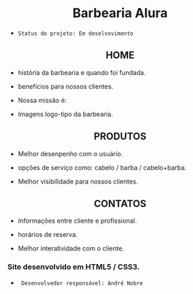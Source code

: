 <h1 align="center"> Barbearia Alura</h2>


*     Status do projeto: Em deselvovimento
   
<h2 align="center">HOME</H2>

* história da barbearia e quando foi fundada.

* benefícios para nossos clientes.

* Nossa missão é: 

* Imagens logo-tipo da barbearia.

<h2 align="center">PRODUTOS</h2>

* Melhor desenpenho com o usuário.

* opções de serviço como: cabelo / barba / cabelo+barba.

* Melhor visibilidade para nossos clientes.

<h2 align="center">CONTATOS</h2>

* Informações entre cliente e profissional.

* horários de reserva.

* Melhor interatividade com o cliente.


<h3>Site desenvolvido em HTML5 / CSS3.</h3> 

*      Desenvolvedor responsável: André Nobre

<link href="barbearia-alura.mp4">